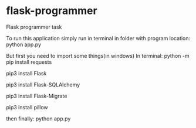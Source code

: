 # flask-programmer
Flask programmer task

To run this application simply run in terminal in folder with program location:
python app.py

But first you need to import some things(in windows)
In terminal:
python -m pip install requests                                                                                                             

pip3 install Flask

pip3 install Flask-SQLAlchemy

pip3 install Flask-Migrate

pip3 install pillow

then finally:
python app.py
